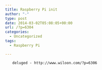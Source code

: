 ```yaml
---
title: Raspberry Pi init
author: "-"
type: post
date: 2014-03-02T05:08:05+00:00
url: /?p=6304
categories:
  - Uncategorized
tags:
  - Raspberry Pi

---
```

<ol start="1">
  
    deluged - http://www.wiloon.com/?p=6306
  

